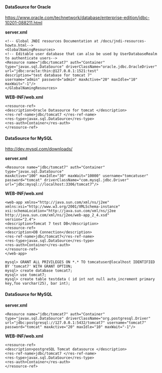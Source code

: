 #### DataSource for Oracle

https://www.oracle.com/technetwork/database/enterprise-edition/jdbc-10201-088211.html

**server.xml**


```
<!-- Global JNDI resources Documentation at /docs/jndi-resources- howto.html-->
<GlobalNamingResources>
<!-- Editable user database that can also be used by UserDatabaseRealm to authenticate users-->
<Resource name="jdbc/tomcat7" auth="Container"
type="javax.sql.DataSource" driverClassName="oracle.jdbc.OracleDriver"
url="jdbc:oracle:thin:@127.0.0.1:1521:test"
description="test database for tomcat 7"
username="admin" password="admin" maxActive="20" maxIdle="10"
maxWait="-1"/>
</GlobalNamingResources>
```


**WEB-INF/web.xml**

```
<resource-ref>
<description>Oracle Datasource for tomcat </description>
<res-ref-name>jdbc/tomcat7 </res-ref-name>
<res-type>javax.sql.DataSource</res-type>
<res-auth>Container</res-auth>
</resource-ref>
```


#### DataSource for MySQL

http://dev.mysql.com/downloads/

**server.xml**

```
<Resource name="jdbc/tomcat7" auth="Container" type="javax.sql.DataSource"
maxActive="100" maxIdle="30" maxWait="10000" username="tomcatuser" password="tomcat" driverClassName="com.mysql.jdbc.Driver"
url="jdbc:mysql://localhost:3306/tomcat7"/>

```

**WEB-INF/web.xml**

```
<web-app xmlns="http://java.sun.com/xml/ns/j2ee" xmlns:xsi="http://www.w3.org/2001/XMLSchema-instance"
xsi:schemaLocation="http://java.sun.com/xml/ns/j2ee http://java.sun.com/xml/ns/j2ee/web-app_2_4.xsd"
version="2.4">
<description>Tomcat 7 test DB</description>
<resource-ref>
<description>DB Connection</description>
<res-ref-name>jdbc/tomcat7</res-ref-name>
<res-type>javax.sql.DataSource</res-type>
<res-auth>Container</res-auth>
</resource-ref>
</web-app>

```



```
mysql> GRANT ALL PRIVILEGES ON *.* TO tomcatuser@localhost IDENTIFIED BY 'tomcat7' WITH GRANT OPTION;
mysql> create database tomcat7;
mysql> use tomcat7;
mysql> create table testdata ( id int not null auto_increment primary key,foo varchar(25), bar int);
```




#### DataSource for MySQL

**server.xml**

```
<Resource name="jdbc/tomcat7" auth="Container" type="javax.sql.DataSource" driverClassName="org.postgresql.Driver" url="jdbc:postgresql://127.0.0.1:5432/tomcat7" username="tomcat7" password="tomcat" maxActive="20" maxIdle="10" maxWait="-1"/>

```


**WEB-INF/web.xml**

```
<resource-ref>
<description>postgreSQL Tomcat datasource </description>
<res-ref-name>jdbc/tomcat7 </res-ref-name>
<res-type>javax.sql.DataSource</res-type>
<res-auth>Container</res-auth>
</resource-ref>
```





